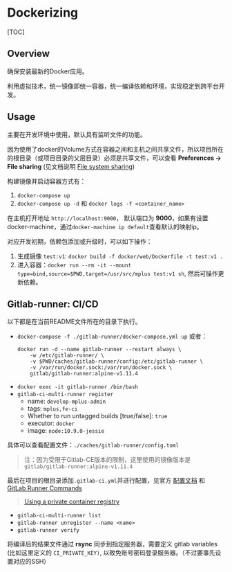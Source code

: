 Dockerizing
===========

[TOC]

## Overview

确保安装最新的Docker应用。

利用虚拟技术，统一镜像即统一容器，统一编译依赖和环境，实现稳定到跨平台开发。

## Usage

主要在开发环境中使用，默认具有监听文件的功能。

因为使用了docker的Volume方式在容器之间和主机之间共享文件，所以项目所在的根目录（或项目目录的父层目录）必须是共享文件，可以查看 **Preferences -> File sharing** (见文档说明 [File system sharing](https://docs.docker.com/docker-for-mac/osxfs/))

构建镜像并启动容器方式有：

1. `docker-compose up`
2. `docker-compose up -d` 和 `docker logs -f <container_name>`

在主机打开地址 `http://localhost:9000`， 默认端口为 **9000**，如果有设置docker-machine，通过`docker-machine ip default`查看默认的映射ip。

对应开发初期，依赖包添加或升级时，可以如下操作：

1. 生成镜像 `test:v1`: `docker build -f docker/web/Dockerfile -t test:v1 .`
2. 进入容器：`docker run --rm -it --mount type=bind,source=$PWD,target=/usr/src/mplus test:v1 sh`, 然后可操作更新依赖。

## Gitlab-runner: CI/CD

以下都是在当前README文件所在的目录下执行。

- `docker-compose -f ./gitlab-runner/docker-compose.yml up`  或者：
	```
	docker run -d --name gitlab-runner --restart always \
	    -w /etc/gitlab-runner/ \
	    -v $PWD/caches/gitlab-runner/config:/etc/gitlab-runner \
	    -v /var/run/docker.sock:/var/run/docker.sock \
	    gitlab/gitlab-runner:alpine-v1.11.4
	```
- `docker exec -it gitlab-runner /bin/bash`
- `gitlab-ci-multi-runner register` 
    - name: `develop-mplus-admin`
	- tags: `mplus,fe-ci`
	- Whether to run untagged builds [true/false]: `true`
    - executor: `docker`
    - image: `node:10.9.0-jessie`
    

具体可以查看配置文件：`./caches/gitlab-runner/config.toml`

> 注：因为受限于Gitlab-CE版本的限制，这里使用的镜像版本是`gitlab/gitlab-runner:alpine-v1.11.4` 

最后在项目的根目录添加`.gitlab-ci.yml`并进行配置，见官方 [配置文档](https://docs.gitlab.com/ce/ci/yaml/README.html) 和 [GitLab Runner Commands](https://docs.gitlab.com/runner/commands/)

> [Using a private container registry](https://docs.gitlab.com/runner/configuration/advanced-configuration.html#using-a-private-container-registry)

- `gitlab-ci-multi-runner list`
- `gitlab-runner unregister --name <name>`
- `gitlab-runner verify`

将编译后的结果文件通过 **rsync** 同步到指定服务器，需要定义 gitlab variables (比如这里定义的 `CI_PRIVATE_KEY)`, 以致免账号密码登录服务器。（不过要事先设置对应的SSH）
